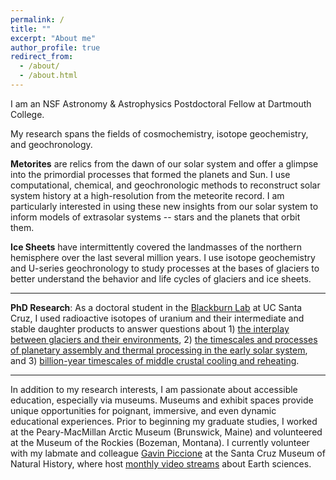 ```yaml
---
permalink: /
title: ""
excerpt: "About me"
author_profile: true
redirect_from: 
  - /about/
  - /about.html
---
```

I am an NSF Astronomy & Astrophysics Postdoctoral Fellow at Dartmouth College.

My research spans the fields of cosmochemistry, isotope geochemistry, and geochronology. 

**Metorites** are relics from the dawn of our solar system and offer a glimpse into the primordial processes that formed the planets and Sun. I use computational, chemical, and geochronologic methods to reconstruct solar system history at a high-resolution from the meteorite record. I am particularly interested in using these new insights from our solar system to inform models of extrasolar systems -- stars and the planets that orbit them.

**Ice Sheets** have intermittently covered the landmasses of the northern hemisphere over the last several million years. I use isotope geochemistry and U-series geochronology to study processes at the bases of glaciers to better understand the behavior and life cycles of glaciers and ice sheets.

---
**PhD Research**: As a doctoral student in the [Blackburn Lab](https://ucscgeochronology.sites.ucsc.edu/) at UC Santa Cruz, I used radioactive isotopes of uranium and their intermediate and stable daughter products to answer questions about 1) [the interplay between glaciers and their environments](../_research/res-1-Subglacial.md),  2) [the timescales and processes of planetary assembly and thermal processing in the early solar system](../_research/res-2-chondrite.md), and 3) [billion-year timescales of middle crustal cooling and reheating](res-3-thermochron.md).

---
In addition to my research interests, I am passionate about accessible education, especially via museums. Museums and exhibit spaces provide unique opportunities for poignant, immersive, and even dynamic educational experiences. Prior to beginning my graduate studies, I  worked at the Peary-MacMillan Arctic Museum (Brunswick, Maine) and volunteered at the Museum of the Rockies (Bozeman, Montana). I currently volunteer with my labmate and colleague [Gavin Piccione](https://gavinpiccione.github.io/) at the Santa Cruz Museum of Natural History, where host [monthly video streams](https://www.santacruzmuseum.org/category/rockin-pop-up/) about Earth sciences.

